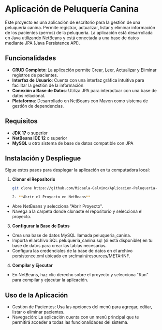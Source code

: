 # Aplicación de Peluquería Canina

Este proyecto es una aplicación de escritorio para la gestión de una peluquería canina. Permite registrar, actualizar, listar y eliminar información de los pacientes (perros) de la peluquería. La aplicación está desarrollada en Java utilizando NetBeans y está conectada a una base de datos mediante JPA (Java Persistence API).

## Funcionalidades

- **CRUD Completo**: La aplicación permite Crear, Leer, Actualizar y Eliminar registros de pacientes.
- **Interfaz de Usuario**: Cuenta con una interfaz gráfica intuitiva para facilitar la gestión de la información.
- **Conexión a Base de Datos**: Utiliza JPA para interactuar con una base de datos relacional.
- **Plataforma**: Desarrollado en NetBeans con Maven como sistema de gestión de dependencias.

## Requisitos

- **JDK 17** o superior
- **NetBeans IDE 12** o superior
- **MySQL** u otro sistema de base de datos compatible con JPA

## Instalación y Despliegue

Sigue estos pasos para desplegar la aplicación en tu computadora local:

1. **Clonar el Repositorio**
   ```bash
   git clone https://github.com/Micaela-Calvino/Aplicacion-Peluqueria-Canina.
   
   2. **Abrir el Proyecto en NetBeans**

- Abre NetBeans y selecciona "Abrir Proyecto".
- Navega a la carpeta donde clonaste el repositorio y selecciona el proyecto.

3. **Configurar la Base de Datos**

- Crea una base de datos MySQL llamada peluqueria_canina.
- Importa el archivo SQL peluqueria_canina.sql (si está disponible) en tu base de datos para crear las tablas necesarias.
- Configura las credenciales de la base de datos en el archivo persistence.xml ubicado en src/main/resources/META-INF.

4. **Compilar y Ejecutar**

- En NetBeans, haz clic derecho sobre el proyecto y selecciona "Run" para compilar y ejecutar la aplicación.

## Uso de la Aplicación
- Gestión de Pacientes: Usa las opciones del menú para agregar, editar, listar o eliminar pacientes.
- Navegación: La aplicación cuenta con un menú principal que te permitirá acceder a todas las funcionalidades del sistema.
